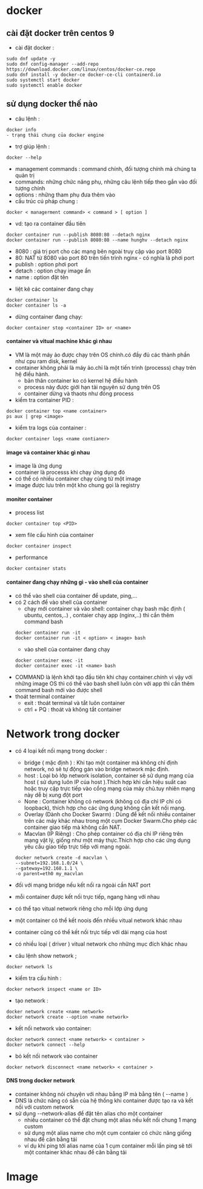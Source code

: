 # docker
## cài đặt docker trên centos 9
- cài đặt docker : 
```
sudo dnf update -y
sudo dnf config-manager --add-repo https://download.docker.com/linux/centos/docker-ce.repo
sudo dnf install -y docker-ce docker-ce-cli containerd.io
sudo systemctl start docker
sudo systemctl enable docker
```
## sử dụng docker thế nào 
- câu lệnh :
```
docker info
- trạng thái chung của docker engine
```
- trợ giúp lệnh :
```
docker --help
```
- management commands : command chính, đối tượng chính mà chúng ta quản trị
- commands: những chức năng phụ, những câu lệnh tiếp theo gắn vào đối tượng chính
- options : những tham phụ đưa thêm vào
- cấu trúc cú pháp chung :
```
docker < managerment command> < command > [ option ]
```
- vd: tạo ra container đầu tiên
```
docker container run --publish 8080:80 --detach nginx
docker container run --publish 8080:80 --name hunghv --detach nginx
```
  + 8080 : giá trị port cho các mạng bên ngoài truy cập vào port 8080
  + 80: NAT từ 8080 vào port 80 trên tiến trình nginx - có nghĩa là phơi port
  + publish : option phơi port
  + detach : option chạy image ẩn
  + name : option đặt tên
- liệt kê các container đang chạy
```
docker container ls
docker container ls -a
```
- dừng container đang chạy:
```
docker container stop <container ID> or <name>
```
#### container và vitual machine khác gì nhau
- VM là một máy ảo được chạy trên OS chính.có đầy đủ các thành phần như cpu ram disk, kernel
- container không phải là máy ảo.chỉ là một tiến trình (processs) chạy trên hệ điều hành.
  + bản thân container ko có kernel hệ điều hành
  + process này được giới hạn tài nguyên sử dụng trên OS
  + container dừng và thaots như đóng process
- kiểm tra container PID :
```
docker container top <name container>
ps aux | grep <image>
```
- kiểm tra logs của container :
```
docker container logs <name contianer>
```
#### image và container khác gì nhau
- image là ứng dụng
- container là processs khi chạy ứng dụng đó
- có thể có nhiều container chạy cùng từ một image
- image được lưu trên một kho chung gọi là registry

#### moniter container
- process list
```
docker container top <PID>
```
- xem file cấu hình của container
```
docker container inspect
```
- performance
```
docker container stats
```
#### container đang chạy những gì - vào shell của container
- có thể vào shell của container để update, ping,...
- có 2 cách để vào shell của container
    + chạy mới container và vào shell: container chạy bash mặc định ( ubuntu, centos,..) , contaier chạy app (nginx,..) thì cần thêm command bash
    ```
    docker container run -it
    docker container run -it < option> < image> bash
    ```
    + vào shell của container đang chạy
    ```
    docker container exec -it
    docker container exec -it <name> bash
    ```
- COMMAND là lệnh khởi tạo đầu tiên khi chạy container.chính vì vậy với những image OS thì có thể vào bash shell luôn còn với app thì cần thêm command bash mới vào được shell
- thoát terminal container
  + exit : thoát terminal và tắt luôn container
  + ctrl + PQ : thoát và không tắt container

 # Network trong docker
- có 4 loại kết nối mạng trong docker :
    + bridge ( mặc định ) : Khi tạo một container mà không chỉ định network, nó sẽ tự động gán vào bridge network mặc định.
    + host : Loại bỏ lớp network isolation, container sẽ sử dụng mạng của host ( sử dụng luôn IP của host ).Thích hợp khi cần hiệu suất cao hoặc truy cập trực tiếp vào cổng mạng của máy chủ.tuy nhiên mạng này dễ bị xung đột port
    + None : Container không có network (không có địa chỉ IP chỉ có loopback), thích hợp cho các ứng dụng không cần kết nối mạng.
    + Overlay (Dành cho Docker Swarm) : Dùng để kết nối nhiều container trên các máy khác nhau trong một cụm Docker Swarm.Cho phép các container giao tiếp mà không cần NAT.
    + Macvlan (IP Riêng) : Cho phép container có địa chỉ IP riêng trên mạng vật lý, giống như một máy thực.Thích hợp cho các ứng dụng yêu cầu giao tiếp trực tiếp với mạng ngoài.
    ```
    docker network create -d macvlan \
    --subnet=192.168.1.0/24 \
    --gateway=192.168.1.1 \
    -o parent=eth0 my_macvlan
    ```
- đối với mạng bridge nếu kết nối ra ngoài cần NAT port
- mỗi container được kết nối trực tiếp, ngang hàng với nhau
- có thể tạo vitual network riêng cho mỗi lớp ứng dụng
- một container có thể kết noois đến nhiều vitual network khác nhau
- container cũng có thể kết nối trực tiếp với dải mạng của host
- có nhiều loại ( driver ) vitual network cho những mục đích khác nhau

- câu lệnh show network ;
```
docker network ls
```
- kiểm tra cấu hình :
```
docker network inspect <name or ID>
```
- tạo network :
```
docker network create <name network>
docker network create --option <name network>
```
- kết nối network vào container:
```
docker network connect <name network> < container >
docker network connect --help
```
- bỏ kết nối network vào container
```
docker network disconnect <name network> < container >
```

#### DNS trong docker network
- container không nói chuyện với nhau bằng IP mà bằng tên ( --name )
- DNS là chức năng có sẵn của hệ thống khi container được tạo ra và kết nối với custom network
- sử dụng --network-alias để đặt tên alias cho một container
    + nhiều container có thể đặt chung một alias nếu kết nối chung 1 mạng custom
    + sử dụng một alias name cho một cụm contaier có chức năng giống nhau để cân bằng tải
    + ví dụ khi ping tới alias name của 1 cụm container mỗi lần ping sẽ tới một container khác nhau để cân bằng tải
# Image
